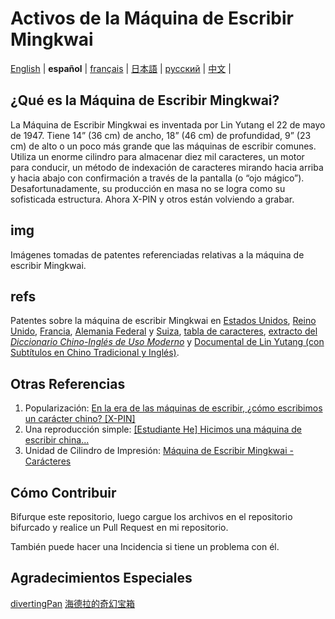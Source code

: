# Activos de la Máquina de Escribir Mingkwai

[English](https://github.com/ExpedicHabbet/MingkwaiAssets/blob/main/README.md) |
__español__ |
[français](https://github.com/ExpedicHabbet/MingkwaiAssets/blob/main/LISEZMOI.md) |
[日本語](https://github.com/ExpedicHabbet/MingkwaiAssets/blob/main/README-JA.md) |
[русский](https://github.com/ExpedicHabbet/MingkwaiAssets/blob/main/README-RU.md) |
[中文](https://github.com/ExpedicHabbet/MingkwaiAssets/blob/main/README-ZH.md) |

## ¿Qué es la Máquina de Escribir Mingkwai?

La Máquina de Escribir Mingkwai es inventada por Lin Yutang el 22 de mayo de 1947. Tiene 14” (36 cm) de ancho, 18” (46 cm) de profundidad, 9” (23 cm) de alto o un poco más grande que las máquinas de escribir comunes. Utiliza un enorme cilindro para almacenar diez mil caracteres, un motor para conducir, un método de indexación de caracteres mirando hacia arriba y hacia abajo con confirmación a través de la pantalla (o “ojo mágico”). Desafortunadamente, su producción en masa no se logra como su sofisticada estructura. Ahora X-PIN y otros están volviendo a grabar.

## img

Imágenes tomadas de patentes referenciadas relativas a la máquina de escribir Mingkwai.

## refs

Patentes sobre la máquina de escribir Mingkwai en [Estados ](https://github.com/ExpedicHabbet/MingkwaiAssets/blob/main/refs/US2613795A.pdf)[Unidos](https://github.com/ExpedicHabbet/MingkwaiAssets/blob/main/refs/US2613794A.pdf), [Reino Unido](https://github.com/ExpedicHabbet/MingkwaiAssets/blob/main/refs/GB711462A.pdf), [Francia](https://github.com/ExpedicHabbet/MingkwaiAssets/blob/main/refs/FR984303A.pdf), [Alemania Federal](https://github.com/ExpedicHabbet/MingkwaiAssets/blob/main/refs/DE922774C.pdf) y [Suiza](https://github.com/ExpedicHabbet/MingkwaiAssets/blob/main/refs/CH327313A.pdf), [tabla de caracteres](https://github.com/ExpedicHabbet/MingkwaiAssets/blob/main/refs/字表·明快華文打字機.pdf), [extracto del _Diccionario Chino-Inglés de Uso Moderno_](https://github.com/ExpedicHabbet/MingkwaiAssets/blob/main/refs/林語堂《當代漢英詞典》摘錄.pdf) y [Documental de Lin Yutang (con Subtítulos en Chino Tradicional y Inglés)](https://github.com/ExpedicHabbet/MingkwaiAssets/blob/main/refs/林語堂紀錄片(1985年).mp4).

## Otras Referencias

1. Popularización: [En la era de las máquinas de escribir, ¿cómo escribimos un carácter chino? [X-PIN]](https://www.bilibili.com/video/BV1eM4y1w7JF/)
2. Una reproducción simple: [[Estudiante He] Hicimos una máquina de escribir china...](https://www.bilibili.com/video/BV1Sk4y1471G/)
3. Unidad de Cilindro de Impresión: [Máquina de Escribir Mingkwai - Carácteres](https://www.bilibili.com/video/BV1DvtezeE7c)

## Cómo Contribuir

Bifurque este repositorio, luego cargue los archivos en el repositorio bifurcado y realice un Pull Request en mi repositorio.

También puede hacer una Incidencia si tiene un problema con él.

## Agradecimientos Especiales

[divertingPan](https://github.com/divertingPan)
[海德拉的奇幻宝箱](https://space.bilibili.com/24730691)